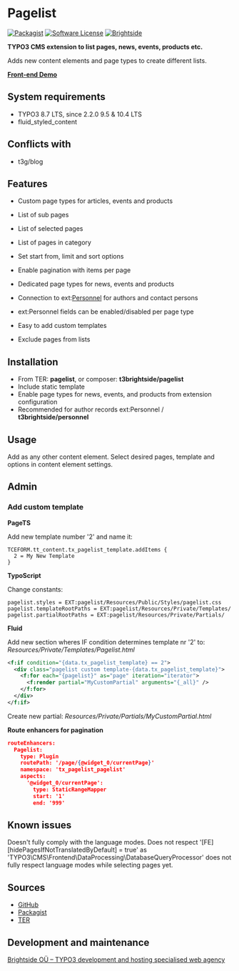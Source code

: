 # Pagelist
[![Packagist](https://img.shields.io/packagist/v/t3brightside/pagelist.svg?style=flat)](https://packagist.org/packages/t3brightside/pagelist)
[![Software License](https://img.shields.io/badge/license-GPLv3-brightgreen.svg?style=flat)](LICENSE)
[![Brightside](https://img.shields.io/badge/by-t3brightside.com-orange.svg?style=flat)](https://t3brightside.com)

**TYPO3 CMS extension to list pages, news, events, products etc.**

Adds new content elements and page types to create different lists.

**[Front-end Demo](https://microtemplate.t3brightside.com/)**

## System requirements

- TYPO3 8.7 LTS, since 2.2.0 9.5 & 10.4 LTS
- fluid_styled_content

## Conflicts with

- t3g/blog


## Features

- Custom page types for articles, events and products
- List of sub pages
- List of selected pages
- List of pages in category
- Set start from, limit and sort options
- Enable pagination with items per page
- Dedicated page types for news, events and products
- Connection to ext:[Personnel][863416d1] for authors and contact persons
- ext:Personnel fields can be enabled/disabled per page type
- Easy to add custom templates
- Exclude pages from lists

  [863416d1]: https://extensions.typo3.org/extension/personnel/ "ext:Personnel"

## Installation

 - From TER: **pagelist**, or composer: **t3brightside/pagelist**
 - Include static template
 - Enable page types for news, events, and products from extension configuration
 - Recommended for author records ext:Personnel / **t3brightside/personnel**

## Usage

Add as any other content element. Select desired pages, template and options in content element settings.

## Admin

### Add custom template

**PageTS**

Add new template number '2' and name it:
```typoscript
TCEFORM.tt_content.tx_pagelist_template.addItems {
  2 = My New Template
}
```

**TypoScript**

Change constants:
```typoscript
pagelist.styles = EXT:pagelist/Resources/Public/Styles/pagelist.css
pagelist.templateRootPaths = EXT:pagelist/Resources/Private/Templates/
pagelist.partialRootPaths = EXT:pagelist/Resources/Private/Partials/
```

**Fluid**

Add new section wheres IF condition determines template nr '2' to: _Resources/Private/Templates/Pagelist.html_
```xml
<f:if condition="{data.tx_pagelist_template} == 2">
  <div class="pagelist custom template-{data.tx_pagelist_template}">
    <f:for each="{pagelist}" as="page" iteration="iterator">
      <f:render partial="MyCustomPartial" arguments="{_all}" />
    </f:for>
  </div>
</f:if>
```
Create new partial: _Resources/Private/Partials/MyCustomPartial.html_

**Route enhancers for pagination**
```json
routeEnhancers:
  Pagelist:
    type: Plugin
    routePath: '/page/{@widget_0/currentPage}'
    namespace: 'tx_pagelist_pagelist'
    aspects:
      '@widget_0/currentPage':
        type: StaticRangeMapper
        start: '1'
        end: '999'
```

## Known issues
Doesn't fully comply with the language modes. Does not respect '[FE][hidePagesIfNotTranslatedByDefault] = true' as 'TYPO3\CMS\Frontend\DataProcessing\DatabaseQueryProcessor' does not fully respect language modes while selecting pages yet.

## Sources

-  [GitHub][a47ab545]
-  [Packagist][40819ab1]
-  [TER][15e0f507]

  [a47ab545]: https://github.com/t3brightside/pagelist "GitHub"
  [40819ab1]: https://packagist.org/packages/t3brightside/pagelist "Packagist"
  [15e0f507]: https://extensions.typo3.org/extension/pagelist/ "Typo3 Extension Repository"

Development and maintenance
---------------------------

[Brightside OÜ – TYPO3 development and hosting specialised web agency][ab26eed2]

  [ab26eed2]: https://t3brightside.com/ "TYPO3 development and hosting specialised web agency"
